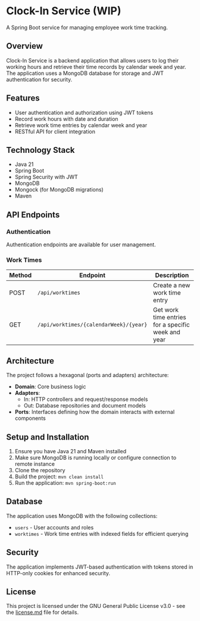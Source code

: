 # Clock-In Service (WIP)

A Spring Boot service for managing employee work time tracking.

## Overview

Clock-In Service is a backend application that allows users to log their working hours and retrieve their time records
by calendar week and year. The application uses a MongoDB database for storage and JWT authentication for security.

## Features

- User authentication and authorization using JWT tokens
- Record work hours with date and duration
- Retrieve work time entries by calendar week and year
- RESTful API for client integration

## Technology Stack

- Java 21
- Spring Boot
- Spring Security with JWT
- MongoDB
- Mongock (for MongoDB migrations)
- Maven

## API Endpoints

### Authentication

Authentication endpoints are available for user management.

### Work Times

| Method | Endpoint                               | Description                                        |
|--------|----------------------------------------|----------------------------------------------------|
| POST   | `/api/worktimes`                       | Create a new work time entry                       |
| GET    | `/api/worktimes/{calendarWeek}/{year}` | Get work time entries for a specific week and year |

## Architecture

The project follows a hexagonal (ports and adapters) architecture:

- **Domain**: Core business logic
- **Adapters**:
    - In: HTTP controllers and request/response models
    - Out: Database repositories and document models
- **Ports**: Interfaces defining how the domain interacts with external components

## Setup and Installation

1. Ensure you have Java 21 and Maven installed
2. Make sure MongoDB is running locally or configure connection to remote instance
3. Clone the repository
4. Build the project: `mvn clean install`
5. Run the application: `mvn spring-boot:run`

## Database

The application uses MongoDB with the following collections:

- `users` - User accounts and roles
- `worktimes` - Work time entries with indexed fields for efficient querying

## Security

The application implements JWT-based authentication with tokens stored in HTTP-only cookies for enhanced security.

## License

This project is licensed under the GNU General Public License v3.0 - see the [license.md](license.md) file for details.
